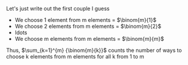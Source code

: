 Let's just write out the first couple I guess

<ul>
<li> We choose 1 element from m elements = $\binom{m}{1}$
<li> We choose 2 elements from m elements = $\binom{m}{2}$
<li> ldots
<li> We choose m elements from m elements = $\binom{m}{m}$
</ul>
Thus, $\sum_{k=1}^{m} {\binom{m}{k}}$ counts the number of ways to choose k elements from m elements for all k from 1 to m
